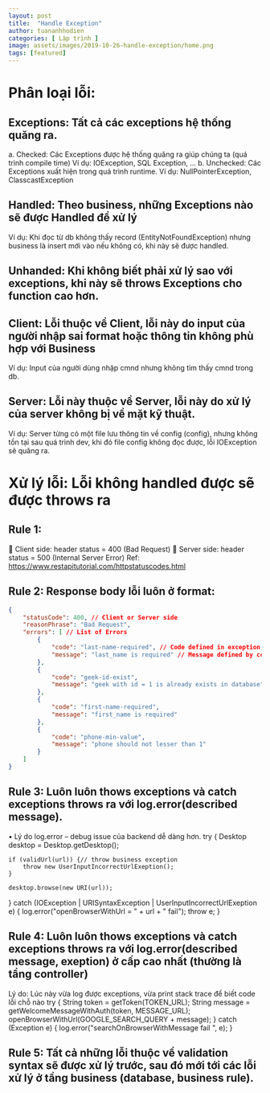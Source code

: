 ```yaml
---
layout: post
title:  "Handle Exception"
author: tuananhhodien
categories: [ Lập trình ]
image: assets/images/2019-10-26-handle-exception/home.png
tags: [featured]
---
```


# Phân loại lỗi:
## Exceptions: Tất cả các exceptions hệ thống quăng ra.
a.	Checked: Các Exceptions được hệ thống quăng ra giúp chúng ta (quá trình compile time)
Ví dụ: IOException, SQL Exception, …
b.	Unchecked: Các Exceptions xuất hiện trong quá trình runtime.
Ví dụ: NullPointerException, ClasscastException
## Handled: Theo business, những Exceptions nào sẽ được Handled để xử lý
Ví dụ: Khi đọc từ db không thấy record (EntityNotFoundException) nhưng business là insert mới vào nếu không có, khi này sẽ được handled.
## Unhanded: Khi không biết phải xử lý sao với exceptions, khi này sẽ throws Exceptions cho function cao hơn.
## Client: Lỗi thuộc về Client, lỗi này do input của người nhập sai format hoặc thông tin không phù hợp với Business
Ví dụ: Input của người dùng nhập cmnd nhưng không tìm thấy cmnd trong db.
## Server: Lỗi này thuộc về Server, lỗi này do xử lý của server không bị về mặt kỹ thuật.
Ví dụ: Server từng có một file lưu thông tin về config (config), nhưng không tồn tại sau quá trình dev, khi đó file config không đọc được, lỗi IOException sẽ quăng ra.
# Xử lý lỗi: Lỗi không handled được sẽ được throws ra
## Rule 1: 
	Client side: header status = 400 (Bad Request)
	Server side: header status = 500 (Internal Server Error)
Ref: https://www.restapitutorial.com/httpstatuscodes.html
## Rule 2: Response body lỗi luôn ở format:
```json
{
    "statusCode": 400, // Client or Server side 
    "reasonPhrase": "Bad Request",
    "errors": [ // List of Errors 
        {
            "code": "last-name-required", // Code defined in exception.properties 
            "message": "last_name is required" // Message defined by code in exception.properties
        },
        {
            "code": "geek-id-exist",
            "message": "geek with id = 1 is already exists in database"
        },
        {
            "code": "first-name-required",
            "message": "first_name is required"
        },
        {
            "code": "phone-min-value",
            "message": "phone should not lesser than 1"
        }
    ]
}
```
## Rule 3: Luôn luôn thows exceptions và catch exceptions throws ra với log.error(described message).
•	Lý do log.error – debug issue của backend dễ dàng hơn.
try {
    Desktop desktop = Desktop.getDesktop();
    
    if (validUrl(url)) {// throw business exception
        throw new UserInputIncorrectUrlExeption();
    } 

    desktop.browse(new URI(url));
} catch (IOException | URISyntaxException | UserInputIncorrectUrlExeption e) {
    log.error("openBrowserWithUrl = " + url + " fail");
    throw e;
}
## Rule 4: Luôn luôn thows exceptions và catch exceptions throws ra với log.error(described message, exeption) ở cấp cao nhất (thường là tầng controller)
Lý do: Lúc này vừa log được exceptions, vừa print stack trace để biết code lỗi chỗ nào
try {
    String token = getToken(TOKEN_URL);
    String message = getWelcomeMessageWithAuth(token, MESSAGE_URL);
    openBrowserWithUrl(GOOGLE_SEARCH_QUERY + message);
} catch (Exception e) {
    log.error("searchOnBrowserWithMessage fail ", e); 
}
## Rule 5: Tất cả những lỗi thuộc về validation syntax sẽ được xử lý trước, sau đó mới tới các lỗi xử lý ở tầng business (database, business rule).